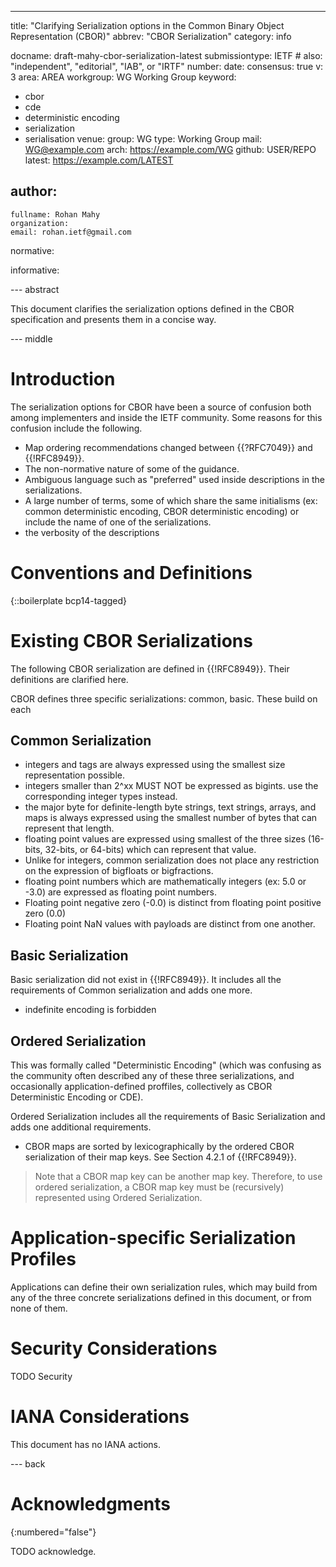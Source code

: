 ---
title: "Clarifying Serialization options in the Common Binary Object Representation (CBOR)"
abbrev: "CBOR Serialization"
category: info

docname: draft-mahy-cbor-serialization-latest
submissiontype: IETF  # also: "independent", "editorial", "IAB", or "IRTF"
number:
date:
consensus: true
v: 3
area: AREA
workgroup: WG Working Group
keyword:
 - cbor
 - cde
 - deterministic encoding
 - serialization
 - serialisation
venue:
  group: WG
  type: Working Group
  mail: WG@example.com
  arch: https://example.com/WG
  github: USER/REPO
  latest: https://example.com/LATEST

author:
 -
    fullname: Rohan Mahy
    organization:
    email: rohan.ietf@gmail.com

normative:

informative:



--- abstract

This document clarifies the serialization options defined in the CBOR specification and presents them in a concise way.

--- middle

# Introduction

The serialization options for CBOR have been a source of confusion both among implementers and inside the IETF community.
Some reasons for this confusion include the following.

- Map ordering recommendations changed between {{?RFC7049}} and {{!RFC8949}}.
- The non-normative nature of some of the guidance.
- Ambiguous language such as "preferred" used inside descriptions in the serializations.
- A large number of terms, some of which share the same initialisms (ex: common deterministic encoding, CBOR deterministic encoding) or include the name of one of the serializations.
- the verbosity of the descriptions

# Conventions and Definitions

{::boilerplate bcp14-tagged}

# Existing CBOR Serializations

The following CBOR serialization are defined in {{!RFC8949}}. Their definitions are clarified here. 

CBOR defines three specific serializations: common, basic. These build on each 

## Common Serialization

- integers and tags are always expressed using the smallest size representation possible.
- integers smaller than 2^xx MUST NOT be expressed as bigints. use the corresponding integer types instead.
- the major byte for definite-length byte strings, text strings, arrays, and maps is always expressed using the smallest number of bytes that can represent that length.
- floating point values are expressed using smallest of the three sizes (16-bits, 32-bits, or 64-bits) which can represent that value.
- Unlike for integers, common serialization does not place any restriction on the expression of bigfloats or bigfractions.
- floating point numbers which are mathematically integers (ex: 5.0 or -3.0) are  expressed as floating point numbers.
- Floating point negative zero (-0.0) is distinct from floating point positive zero (0.0)
- Floating point NaN values with payloads are distinct from one another.


## Basic Serialization

Basic serialization did not exist in {{!RFC8949}}. It includes all the requirements of Common serialization and adds one more.

- indefinite encoding is forbidden

## Ordered Serialization

This was formally called "Deterministic Encoding" (which was confusing as the community often described any of these three serializations, and occasionally application-defined proffiles, collectively as CBOR Deterministic Encoding or CDE).

Ordered Serialization includes all the requirements of Basic Serialization and adds one additional requirements.

- CBOR maps are sorted by lexicographically by the ordered CBOR serialization of their map keys. See Section 4.2.1 of {{!RFC8949}}.

> Note that a CBOR map key can be another map key. Therefore, to use ordered serialization, a CBOR map key must be (recursively) represented using Ordered Serialization.

# Application-specific Serialization Profiles

Applications can define their own serialization rules, which may build from any of the three concrete serializations defined in this document, or from none of them.


# Security Considerations

TODO Security


# IANA Considerations

This document has no IANA actions.


--- back

# Acknowledgments
{:numbered="false"}

TODO acknowledge.
